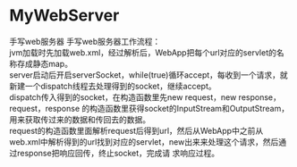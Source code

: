 # MyWebServer
手写web服务器
手写web服务器工作流程：<br>
jvm加载时先加载web.xml，经过解析后，WebApp把每个url对应的servlet的名称存成静态map。<br>
server启动后开启serverSocket，while(true)循环accept，每收到一个请求，就新建一个dispatch线程去处理得到的socket，继续accept。<br>
dispatch传入得到的socket，在构造函数里先new request，new response，request，response 的构造函数里获得socket的InputStream和OutputStream，用来获取传过来的数据和传回去的数据。<br>
request的构造函数里面解析request后得到url，然后从WebApp中之前从web.xml中解析得到的url找到对应的servlet，new出来来处理这个请求，然后通过response把响应回传，终止socket，完成请
求响应过程。
